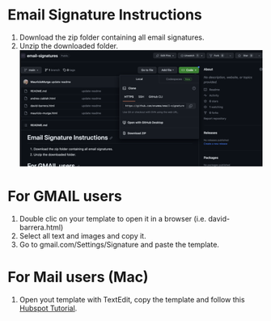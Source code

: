 # Email Signature Instructions
1. Download the zip folder containing all email signatures.
2. Unzip the downloaded folder.
![Download the zip folder](/zip-folder.png "Download the zip folder")

# For GMAIL users
1. Double clic on your template to open it in a browser (i.e. david-barrera.html)
2. Select all text and images and copy it.
3. Go to gmail.com/Settings/Signature and paste the template.
# For Mail users (Mac)
1. Open yout template with TextEdit, copy the template and follow this [Hubspot Tutorial](https://www.hubspot.com/email-signature-generator/add-html-signature-mail-mac).